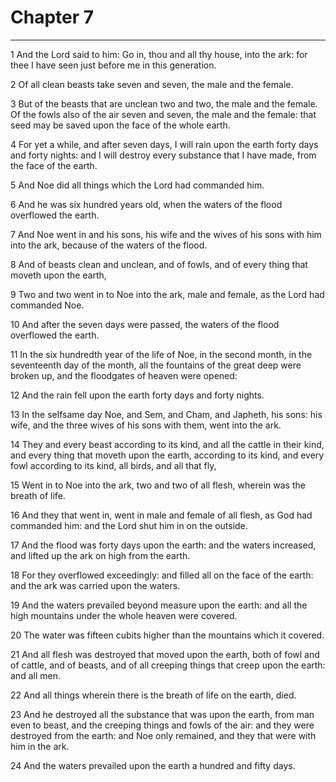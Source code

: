 # Chapter 7

***

1 And the Lord said to him: Go in, thou and all thy house, into the ark: for thee I have seen just before me in this generation.

2 Of all clean beasts take seven and seven, the male and the female.

3 But of the beasts that are unclean two and two, the male and the female. Of the fowls also of the air seven and seven, the male and the female: that seed may be saved upon the face of the whole earth.

4 For yet a while, and after seven days, I will rain upon the earth forty days and forty nights: and I will destroy every substance that I have made, from the face of the earth.

5 And Noe did all things which the Lord had commanded him.

6 And he was six hundred years old, when the waters of the flood overflowed the earth.

7 And Noe went in and his sons, his wife and the wives of his sons with him into the ark, because of the waters of the flood.

8 And of beasts clean and unclean, and of fowls, and of every thing that moveth upon the earth,

9 Two and two went in to Noe into the ark, male and female, as the Lord had commanded Noe.

10 And after the seven days were passed, the waters of the flood overflowed the earth.

11 In the six hundredth year of the life of Noe, in the second month, in the seventeenth day of the month, all the fountains of the great deep were broken up, and the floodgates of heaven were opened:

12 And the rain fell upon the earth forty days and forty nights.

13 In the selfsame day Noe, and Sem, and Cham, and Japheth, his sons: his wife, and the three wives of his sons with them, went into the ark.

14 They and every beast according to its kind, and all the cattle in their kind, and every thing that moveth upon the earth, according to its kind, and every fowl according to its kind, all birds, and all that fly,

15 Went in to Noe into the ark, two and two of all flesh, wherein was the breath of life.

16 And they that went in, went in male and female of all flesh, as God had commanded him: and the Lord shut him in on the outside.

17 And the flood was forty days upon the earth: and the waters increased, and lifted up the ark on high from the earth.

18 For they overflowed exceedingly: and filled all on the face of the earth: and the ark was carried upon the waters.

19 And the waters prevailed beyond measure upon the earth: and all the high mountains under the whole heaven were covered.

20 The water was fifteen cubits higher than the mountains which it covered.

21 And all flesh was destroyed that moved upon the earth, both of fowl and of cattle, and of beasts, and of all creeping things that creep upon the earth: and all men.

22 And all things wherein there is the breath of life on the earth, died.

23 And he destroyed all the substance that was upon the earth, from man even to beast, and the creeping things and fowls of the air: and they were destroyed from the earth: and Noe only remained, and they that were with him in the ark.

24 And the waters prevailed upon the earth a hundred and fifty days.

